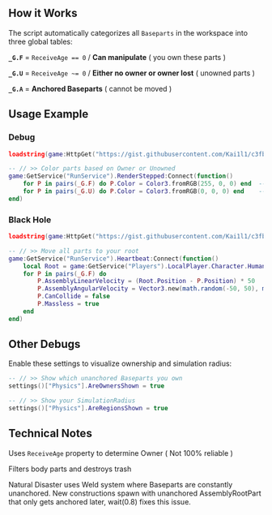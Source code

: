 ## How it Works

The script automatically categorizes all `Baseparts` in the workspace into three global tables:

**`_G.F`** = `ReceiveAge == 0` / **Can manipulate** ( you own these parts )

**`_G.U`** = `ReceiveAge ~= 0` / **Either no owner or owner lost** ( unowned parts )

**`_G.A`** = **Anchored Baseparts** ( cannot be moved )

## Usage Example

### Debug
```lua
loadstring(game:HttpGet("https://gist.githubusercontent.com/Kai1l1/c3fb5878ce43031ff660be508c096bd1/raw/3aa8dbe633a816abeb104fd5cdf095da395124f1/Table"))()

-- // >> Color parts based on Owner or Unowned
game:GetService("RunService").RenderStepped:Connect(function()
    for P in pairs(_G.F) do P.Color = Color3.fromRGB(255, 0, 0) end  -- // >> Red = Owned
    for P in pairs(_G.U) do P.Color = Color3.fromRGB(0, 0, 0) end    -- // >> Black = Unowned
end)
```

### Black Hole
```lua
loadstring(game:HttpGet("https://gist.githubusercontent.com/Kai1l1/c3fb5878ce43031ff660be508c096bd1/raw/3aa8dbe633a816abeb104fd5cdf095da395124f1/Table"))()

-- // >> Move all parts to your root
game:GetService("RunService").Heartbeat:Connect(function()
    local Root = game:GetService("Players").LocalPlayer.Character.HumanoidRootPart
    for P in pairs(_G.F) do
        P.AssemblyLinearVelocity = (Root.Position - P.Position) * 50
        P.AssemblyAngularVelocity = Vector3.new(math.random(-50, 50), math.random(-50, 50), math.random(-50, 50))
        P.CanCollide = false
        P.Massless = true
    end
end)
```

## Other Debugs

Enable these settings to visualize ownership and simulation radius:

```lua
-- // >> Show which unanchored Baseparts you own
settings()["Physics"].AreOwnersShown = true

-- // >> Show your SimulationRadius
settings()["Physics"].AreRegionsShown = true
```

## Technical Notes

Uses `ReceiveAge` property to determine Owner ( Not 100% reliable )

Filters body parts and destroys trash

Natural Disaster uses Weld system where Baseparts are constantly unanchored. New constructions spawn with unanchored AssemblyRootPart that only gets anchored later, wait(0.8) fixes this issue.
